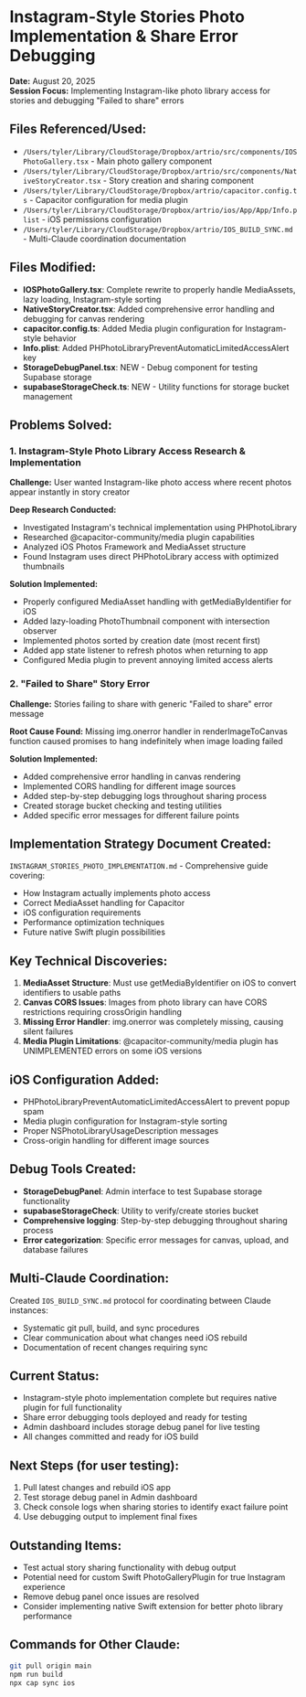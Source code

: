 # Instagram-Style Stories Photo Implementation & Share Error Debugging

**Date:** August 20, 2025  
**Session Focus:** Implementing Instagram-like photo library access for stories and debugging "Failed to share" errors

## Files Referenced/Used:
- `/Users/tyler/Library/CloudStorage/Dropbox/artrio/src/components/IOSPhotoGallery.tsx` - Main photo gallery component
- `/Users/tyler/Library/CloudStorage/Dropbox/artrio/src/components/NativeStoryCreator.tsx` - Story creation and sharing component
- `/Users/tyler/Library/CloudStorage/Dropbox/artrio/capacitor.config.ts` - Capacitor configuration for media plugin
- `/Users/tyler/Library/CloudStorage/Dropbox/artrio/ios/App/App/Info.plist` - iOS permissions configuration
- `/Users/tyler/Library/CloudStorage/Dropbox/artrio/IOS_BUILD_SYNC.md` - Multi-Claude coordination documentation

## Files Modified:
- **IOSPhotoGallery.tsx**: Complete rewrite to properly handle MediaAssets, lazy loading, Instagram-style sorting
- **NativeStoryCreator.tsx**: Added comprehensive error handling and debugging for canvas rendering
- **capacitor.config.ts**: Added Media plugin configuration for Instagram-style behavior
- **Info.plist**: Added PHPhotoLibraryPreventAutomaticLimitedAccessAlert key
- **StorageDebugPanel.tsx**: NEW - Debug component for testing Supabase storage
- **supabaseStorageCheck.ts**: NEW - Utility functions for storage bucket management

## Problems Solved:

### 1. **Instagram-Style Photo Library Access Research & Implementation**
**Challenge:** User wanted Instagram-like photo access where recent photos appear instantly in story creator

**Deep Research Conducted:**
- Investigated Instagram's technical implementation using PHPhotoLibrary
- Researched @capacitor-community/media plugin capabilities 
- Analyzed iOS Photos Framework and MediaAsset structure
- Found Instagram uses direct PHPhotoLibrary access with optimized thumbnails

**Solution Implemented:**
- Properly configured MediaAsset handling with getMediaByIdentifier for iOS
- Added lazy-loading PhotoThumbnail component with intersection observer
- Implemented photos sorted by creation date (most recent first)
- Added app state listener to refresh photos when returning to app
- Configured Media plugin to prevent annoying limited access alerts

### 2. **"Failed to Share" Story Error**
**Challenge:** Stories failing to share with generic "Failed to share" error message

**Root Cause Found:** Missing img.onerror handler in renderImageToCanvas function caused promises to hang indefinitely when image loading failed

**Solution Implemented:**
- Added comprehensive error handling in canvas rendering
- Implemented CORS handling for different image sources  
- Added step-by-step debugging logs throughout sharing process
- Created storage bucket checking and testing utilities
- Added specific error messages for different failure points

## Implementation Strategy Document Created:
`INSTAGRAM_STORIES_PHOTO_IMPLEMENTATION.md` - Comprehensive guide covering:
- How Instagram actually implements photo access
- Correct MediaAsset handling for Capacitor
- iOS configuration requirements
- Performance optimization techniques
- Future native Swift plugin possibilities

## Key Technical Discoveries:
1. **MediaAsset Structure**: Must use getMediaByIdentifier on iOS to convert identifiers to usable paths
2. **Canvas CORS Issues**: Images from photo library can have CORS restrictions requiring crossOrigin handling  
3. **Missing Error Handler**: img.onerror was completely missing, causing silent failures
4. **Media Plugin Limitations**: @capacitor-community/media plugin has UNIMPLEMENTED errors on some iOS versions

## iOS Configuration Added:
- PHPhotoLibraryPreventAutomaticLimitedAccessAlert to prevent popup spam
- Media plugin configuration for Instagram-style sorting
- Proper NSPhotoLibraryUsageDescription messages
- Cross-origin handling for different image sources

## Debug Tools Created:
- **StorageDebugPanel**: Admin interface to test Supabase storage functionality
- **supabaseStorageCheck**: Utility to verify/create stories bucket  
- **Comprehensive logging**: Step-by-step debugging throughout sharing process
- **Error categorization**: Specific error messages for canvas, upload, and database failures

## Multi-Claude Coordination:
Created `IOS_BUILD_SYNC.md` protocol for coordinating between Claude instances:
- Systematic git pull, build, and sync procedures
- Clear communication about what changes need iOS rebuild
- Documentation of recent changes requiring sync

## Current Status:
- Instagram-style photo implementation complete but requires native plugin for full functionality
- Share error debugging tools deployed and ready for testing
- Admin dashboard includes storage debug panel for live testing
- All changes committed and ready for iOS build

## Next Steps (for user testing):
1. Pull latest changes and rebuild iOS app
2. Test storage debug panel in Admin dashboard  
3. Check console logs when sharing stories to identify exact failure point
4. Use debugging output to implement final fixes

## Outstanding Items:
- Test actual story sharing functionality with debug output
- Potential need for custom Swift PhotoGalleryPlugin for true Instagram experience
- Remove debug panel once issues are resolved
- Consider implementing native Swift extension for better photo library performance

## Commands for Other Claude:
```bash
git pull origin main
npm run build  
npx cap sync ios
```